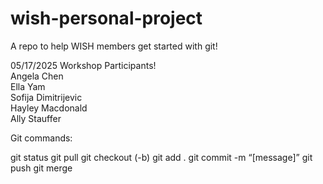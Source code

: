 # wish-personal-project
A repo to help WISH members get started with git!

05/17/2025 Workshop Participants!   
Angela Chen   
Ella Yam   
Sofija Dimitrijevic   
Hayley Macdonald   
Ally Stauffer


Git commands:

git status
git pull
git checkout (-b)
git add .
git commit -m “[message]”
git push
git merge

